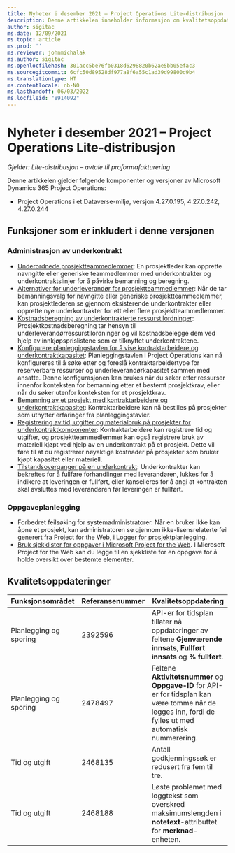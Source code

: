 ```yaml
---
title: Nyheter i desember 2021 – Project Operations Lite-distribusjon
description: Denne artikkelen inneholder informasjon om kvalitetsoppdateringene som er tilgjengelige i utgivelsen av Project Operations Lite-distribusjon fra desember 2021.
author: sigitac
ms.date: 12/09/2021
ms.topic: article
ms.prod: ''
ms.reviewer: johnmichalak
ms.author: sigitac
ms.openlocfilehash: 301acc5be76fb0318d6298820b62ae5bb05efac3
ms.sourcegitcommit: 6cfc50d89528df977a8f6a55c1ad39d99800d9b4
ms.translationtype: HT
ms.contentlocale: nb-NO
ms.lasthandoff: 06/03/2022
ms.locfileid: "8914092"
---
```

# <a name="whats-new-december-2021---project-operations-lite-deployment"></a>Nyheter i desember 2021 – Project Operations Lite-distribusjon

_Gjelder: Lite-distribusjon – avtale til proformafakturering_

Denne artikkelen gjelder følgende komponenter og versjoner av Microsoft Dynamics 365 Project Operations:

- Project Operations i et Dataverse-miljø, versjon 4.27.0.195, 4.27.0.242, 4.27.0.244


## <a name="features-included-in-this-release"></a>Funksjoner som er inkludert i denne versjonen

### <a name="subcontract-management"></a>Administrasjon av underkontrakt 

- [Underordnede prosjektteammedlemmer](../subcontracting/subcontracting-project-team-members.md): En prosjektleder kan opprette navngitte eller generiske teammedlemmer med underkontrakter og underkontraktslinjer for å påvirke bemanning og beregning.
- [Alternativer for underleverandør for prosjektteammedlemmer](../subcontracting/subcon-options.md): Når de tar bemanningsvalg for navngitte eller generiske prosjektteammedlemmer, kan prosjektlederen se gjennom eksisterende underkontrakter eller opprette nye underkontrakter for ett eller flere prosjektteammedlemmer. 
- [Kostnadsberegning av underkontrakterte ressurstilordninger](../subcontracting/costing-subcon-ra.md): Prosjektkostnadsberegning tar hensyn til underleverandørressurstilordninger og vil kostnadsbelegge dem ved hjelp av innkjøpsprislistene som er tilknyttet underkontraktene. 
- [Konfigurere planleggingstavlen for å vise kontraktarbeidere og underkontraktkapasitet](../subcontracting/configure-sb-subcon.md): Planleggingstavlen i Project Operations kan nå konfigureres til å søke etter og foreslå kontraktarbeidertype for reserverbare ressurser og underleverandørkapasitet sammen med ansatte. Denne konfigurasjonen kan brukes når du søker etter ressurser innenfor konteksten for bemanning etter et bestemt prosjektkrav, eller når du søker utenfor konteksten for et prosjektkrav.
- [Bemanning av et prosjekt med kontraktarbeidere og underkontraktkapasitet](../subcontracting/staffing-cw.md): Kontraktarbeidere kan nå bestilles på prosjekter som utnytter erfaringer fra planleggingstavler.
- [Registrering av tid, utgifter og materialbruk på prosjekter for underkontraktkomponenter](../subcontracting/recording-subcon-actuals.md): Kontraktarbeidere kan registrere tid og utgifter, og prosjektteammedlemmer kan også registrere bruk av materiell kjøpt ved hjelp av en underkontrakt på et prosjekt. Dette vil føre til at du registrerer nøyaktige kostnader på prosjekter som bruker kjøpt kapasitet eller materiell.
- [Tilstandsoverganger på en underkontrakt](../subcontracting/subcon-states.md): Underkontrakter kan bekreftes for å fullføre forhandlinger med leverandøren, lukkes for å indikere at leveringen er fullført, eller kanselleres for å angi at kontrakten skal avsluttes med leverandøren før leveringen er fullført.

### <a name="task-planning"></a>Oppgaveplanlegging
- Forbedret feilsøking for systemadministratorer. Når en bruker ikke kan åpne et prosjekt, kan administratoren se gjennom ikke-lisensrelaterte feil generert fra Project for the Web, i [Logger for prosjektplanlegging](../../project-management/schedule-api-logs.md).
- [Bruk sjekklister for oppgaver i Microsoft Project for the Web](https://support.microsoft.com/en-us/office/use-task-checklists-in-microsoft-project-for-the-web-c69bcf73-5c75-4ad3-9893-6d6f92360e9c). I Microsoft Project for the Web kan du legge til en sjekkliste for en oppgave for å holde oversikt over bestemte elementer.

## <a name="quality-updates"></a>Kvalitetsoppdateringer

| **Funksjonsområdet** | **Referansenummer** | **Kvalitetsoppdatering** |
| --- | --- | --- |
| Planlegging og sporing | 2392596 | API-er for tidsplan tillater nå oppdateringer av feltene **Gjenværende innsats**, **Fullført innsats** og **% fullført**. |
| Planlegging og sporing | 2478497 | Feltene **Aktivitetsnummer** og **Oppgave-ID** for API-er for tidsplan kan være tomme når de legges inn, fordi de fylles ut med automatisk nummerering.|
| Tid og utgift | 2468135 | Antall godkjenningssøk er redusert fra fem til tre. |
| Tid og utgift | 2468188 | Løste problemet med loggtekst som overskred maksimumslengden i **notetext**-attributtet for **merknad**-enheten. |
